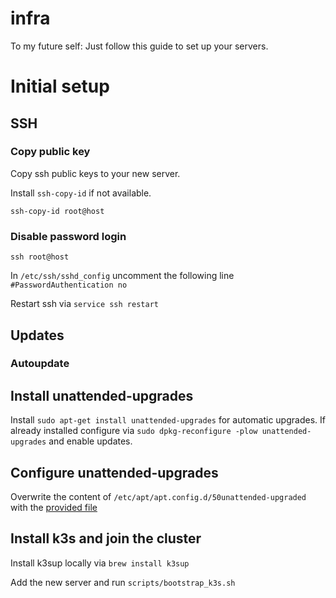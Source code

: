 # infra

To my future self: Just follow this guide to set up your servers.

# Initial setup

## SSH
### Copy public key
Copy ssh public keys to your new server.

Install `ssh-copy-id` if not available.

`ssh-copy-id root@host`

### Disable password login

`ssh root@host`

In `/etc/ssh/sshd_config` uncomment the following line
`#PasswordAuthentication no`

Restart ssh via
`service ssh restart`

## Updates

### Autoupdate

## Install unattended-upgrades
Install `sudo apt-get install unattended-upgrades` for automatic upgrades. If already installed configure via `sudo dpkg-reconfigure -plow unattended-upgrades` and enable updates.

## Configure unattended-upgrades
Overwrite the content of `/etc/apt/apt.config.d/50unattended-upgraded` with the [provided file](config/50unattended-upgrades) 


## Install k3s and join the cluster

Install k3sup locally via `brew install k3sup`

Add the new server and run `scripts/bootstrap_k3s.sh` 